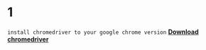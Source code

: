 # 1

``` install chromedriver to your google chrome version ```
**[Download chromedriver](https://chromedriver.chromium.org/)**
